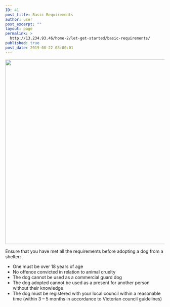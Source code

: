 ```yaml
---
ID: 41
post_title: Basic Requirements
author: user
post_excerpt: ""
layout: page
permalink: >
  http://13.234.93.46/home-2/let-get-started/basic-requirements/
published: true
post_date: 2019-08-22 03:00:01
---
```

<img width="768" height="582" src="http://13.234.93.46/wp-content/uploads/2019/08/requirements-768x582.jpg" alt="" srcset="http://13.234.93.46/wp-content/uploads/2019/08/requirements-768x582.jpg 768w, http://13.234.93.46/wp-content/uploads/2019/08/requirements-300x227.jpg 300w, http://13.234.93.46/wp-content/uploads/2019/08/requirements-1024x776.jpg 1024w, http://13.234.93.46/wp-content/uploads/2019/08/requirements-396x300.jpg 396w" sizes="(max-width: 768px) 100vw, 768px" />											
		<p>Ensure that you have met all the requirements before adopting a dog from a shelter:</p><ul><li>One must be over 18 years of age</li><li>No offence convicted in relation to animal cruelty</li><li>The dog cannot be used as a commercial guard dog</li><li>The dog adopted cannot be used as a present for another person without their knowledge</li><li>The dog must be registered with your local council within a reasonable time (within 3 – 5 months in accordance to Victorian council guidelines)</li></ul>